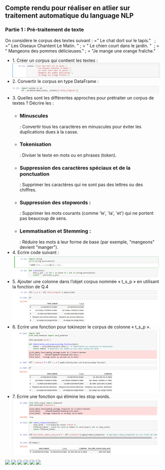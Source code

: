 <h2>Compte rendu pour réaliser en atlier sur traitement automatique du language NLP</h2>
<h3>Partie 1 : Pré-traitement de texte </h3>
<p>On considère le corpus des textes suivant :
=&quot; Le chat dort sur le tapis.&quot;   ; =&quot; Les Oiseaux Chantent Le Matin. &quot; ; = &quot; Le chien court
dans le jardin. &quot;  ; = &quot; Mangeons des pommes délicieuses.&quot; ; = &quot;Je mange une orange
fraîche.&quot;</p>
<ul>
    <li>1. Créer un corpus qui contient les textes :</li>
    <img src="./img/img01.png"/>
    <li>2. Convertir le corpus en type DataFrame :</li>
<img src="./img/img02.png"/>
    <li>3. Quelles sont les différentes approches pour prétraiter un corpus de textes ? Décrire les :</li>

<ul>
    <li><h3>Minuscules</h3> : Convertir tous les caractères en minuscules pour éviter les duplications dues à la casse.</li>
    <li><h3>Tokenisation</h3> : Diviser le texte en mots ou en phrases (token).</li>
    <li><h3>Suppression des caractères spéciaux et de la ponctuation</h3> : Supprimer les caractères qui ne sont pas des lettres ou des chiffres.</li>
    <li><h3>Suppression des stopwords : </h3> : Supprimer les mots courants (comme 'le', 'la', 'et') qui ne portent pas beaucoup de sens.</li>
    <li><h3>Lemmatisation et Stemming : </h3> : Réduire les mots à leur forme de base (par exemple, "mangeons" devient "manger").</li>
</ul>
<li>4. Ecrire code suivant :</li>
<img src="./img/img03.png"/>

<li>
5. Ajouter une colonne dans l’objet corpus nommée « t_s_p » en utilisant la fonction de Q.4
</li>
<img src="./img/img04.png"/>



<li>6. Ecrire une fonction pour tokinezer le corpus de colonne « t_s_p ».</li>
<img src="./img/img05.png"/>
<li>7. Ecrire une fonction qui élimine les stop words.</li>
<img src="./img/img06.png"/>
</ul>




<img src="pictures/Model1/img01.png">
<img src="pictures/Model1/img03.png">
<img src="pictures/Model1/img04.png">
<img src="pictures/Model1/img05.png">
<img src="pictures/Model1/img06.png">
<img src="pictures/Model1/img07.png">

